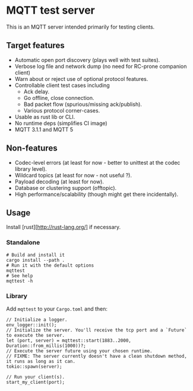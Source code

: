 # MQTT test server

This is an MQTT server intended primarily for testing clients.

## Target features

* Automatic open port discovery (plays well with test suites).
* Verbose log file and network dump (no need for RC-prone companion client)
* Warn about or reject use of optional protocol features.
* Controllable client test cases including
  - Ack delay.
  - Go offline, close connection.
  - Bad packet flow (spurious/missing ack/publish).
  - Various protocol corner-cases.
* Usable as rust lib or CLI.
* No runtime deps (simplifies CI image)
* MQTT 3.1.1 and MQTT 5

## Non-features

* Codec-level errors (at least for now - better to unittest at the codec library level).
* Wildcard topics (at least for now - not useful ?).
* Payload decoding (at least for now).
* Database or clustering support (offtopic).
* High performance/scalability (though might get there incidentally).

## Usage

Install [rust][http://rust-lang.org/] if necessary.

### Standalone

    # Build and install it
    cargo install --path .
    # Run it with the default options
    mqttest
    # See help
    mqttest -h

### Library

Add ``mqttest`` to your `Cargo.toml` and then:

    // Initialize a logger.
    env_logger::init();
    // Initialize the server. You'll receive the tcp port and a `Future` to execute the server.
    let (port, server) = mqttest::start(1883..2000, Duration::from_millis(1000))?;
    // Execute the server future using your chosen runtime.
    // FIXME: The server currently doesn't have a clean shutdown method, it runs as long as it can.
    tokio::spawn(server);

    // Run your client(s).
    start_my_client(port);


